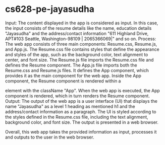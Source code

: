 # cs628-pe-jayasudha
Input:
The content displayed in the app is considered as input. In this case, the input consists of the  resume details like the name, education details "Jayasudha" and the address/contact information "611 Highland Drive, APT#103 Seattle, Washington-98109 | 2065366069|" and so on.
Process:
The web app consists of three main components: Resume.css, Resume.js, and App.js.
The Resume.css file contains styles that define the appearance and styles of the app, such as the background color, text alignment to center, and font size.
The Resume.js file imports the Resume.css file and defines the Resume component. 
The App.js file imports both the Resume.css and Resume.js files. It defines the App component, which provides it as the main component for the web app.
Inside the App component, the Resume component is rendered within a <div> element with the className "App".
When the web app is executed, the App component is rendered, which in turn renders the Resume component.
Output:
The output of the web app is a user interface (UI) that displays the name "Jayasudha" as a level 1 heading as mentioned h1 and the address/contact information as a paragraph.
The UI is styled according to the styles defined in the Resume.css file, including the text alignment, background color, and font size.
The output is presented in a web browser.

Overall, this web app takes the provided information as input, processes it and outputs to the user in the web browser.
